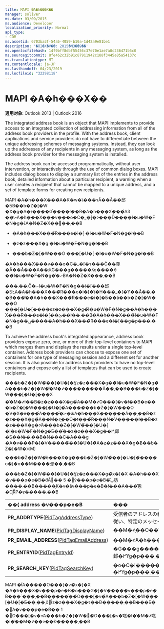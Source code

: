 ```yaml
---
title: MAPI �A�h���X��
manager: soliver
ms.date: 03/09/2015
ms.audience: Developer
localization_priority: Normal
api_type:
- COM
ms.assetid: 6703ba3f-54a5-4059-b10a-1d42a9e81be1
description: '�ŏI�X�V��: 2015�N3��9��'
ms.openlocfilehash: 14f9bff8dbf55456c37e70e1ae7a0c236471b6c0
ms.sourcegitcommit: 8fe462c32b91c87911942c188f3445e85a54137c
ms.translationtype: MT
ms.contentlocale: ja-JP
ms.lasthandoff: 04/23/2019
ms.locfileid: "32298118"
---
```

# <a name="mapi-address-book"></a>MAPI �A�h���X��

  
  
**適用対象**: Outlook 2013 | Outlook 2016 
  
The integrated address book is an object that MAPI implements to provide access to an integrated collection of addressing information from all of the address book providers in the profile. With the address book, client applications and service providers do not have to differentiate between the unique addressing schemes of messaging systems. Instead, they can look up the addresses of any recipients in any messaging system, as long as the address book provider for the messaging system is installed.
  
The address book can be accessed programmatically, without user intervention, or interactively through the use of common dialog boxes. MAPI includes dialog boxes to display a summary list of the entries in the address book, detailed information about a particular recipient, a warning when a user creates a recipient that cannot be mapped to a unique address, and a set of template forms for creating new recipients.
  
MAPI �A�h���X���́A�K�w�\���ɂȂ��Ă��邱�ƂɃ��b�Z�[�W �X�g�A�\����Ɠ����ł��B�A�h���X���́A3 ��ނ̃A�h���X���v���o�C�_�[�ɂ���Ď����I�u�W�F�N�g�ւ̃A�N�Z�X��񋟂��܂��B
  
- �A�h���X���̃R���e�i�[ �I�u�W�F�N�g�ł��B
    
- �z�z���X�g �I�u�W�F�N�g�ł��B
    
- ���b�Z�[�W���O ���[�U�[ �I�u�W�F�N�g�ł��B
    
�A�h���X���v���o�C�_�[�ɂ���Ċ��蓖�Ă��Ă���A��ӂ̃G���g�����ʎq����ꂼ��̃I�u�W�F�N�g�̎�ނɃA�N�Z�X���܂��B 
  
���܂��܂Ȏ�ނ̃I�u�W�F�N�g��i�[���邱�ƂŁA�A�h���X���̃R���e�i�[�̓t�H���_�[�Ɏ��Ă��܂��B���̑��̃A�h���X���̃R���e�i�[�Ƃ��ă��b�Z�[�W���O ���[�U�[����єz�z���X�g�̃I�u�W�F�N�g��A�h���X���R���e�i�[��ێ��ł��܂��B�A�h���X���̃I�u�W�F�N�g��ۑ�����A�h���X���̃R���e�i�[��g�p���܂��B
  
To achieve the address book's integrated appearance, address book providers expose zero, one, or more of their top-level containers to MAPI which merges them and displays the results under a single top-level container. Address book providers can choose to expose one set of containers for one type of messaging session and a different set for another session. It is also possible for address book providers to have no top-level containers and expose only a list of templates that can be used to create recipients.
  
���b�Z�[�W�̃��[�U�[�Ɣz�z���X�g��̃I�u�W�F�N�g�́A���b�Z�[�W�̎�M�҂���������Ă��܂��B���b�Z�[�W�̃��[�U�[���X �̎�M�҂ł��B�z�z���X�g�́A��M�҂̃O���[�v�ł��B�e���b�Z�[�W�̃��[�U�[�́A����̃��b�Z�[�W���O �V�X�e���́A����̎�ނ̈�ӂ̃A�h���X������Ă��܂��B�z�z���X�g�́A��M�҂̖��O�t���̃R���N�V�����ł��B�z�z���X�g�ɂ́A���b�Z�[�W�̃��[�U�[ �I�u�W�F�N�g�Ƃ��̑��̔z�z���X�g��܂߂邱�Ƃ��ł��܂��B�N���C�A���g �A�v���P�[�V�����̃��[�U�[�́A�z�z���X�g�Ƀ��b�Z�[�W�𑗐M] ���b�Z�[�W�͊e���X�g�̃��b�Z�[�W�̃��[�U�[�̃����o�[�ɑ��M����邳��܂��B 
  
���b�Z�[�W�̃��[�U�[�Ɣz�z���X�g�̃x�[�X �A�h���X �v���p�e�B�ƌĂ΂�� 5 �̃v���p�e�B�̐ݒ肪����܂��B�����͕K�v�ȃv���p�e�B�ł���A���̂悤�ɊȒP�ɐ�����܂��B
  
|**��{ address �v���p�e�B**|**���**|
|:-----|:-----|
|**PR_ADDRTYPE**([PidTagAddressType](pidtagaddresstype-canonical-property.md))  <br/> |受信者のアドレスの種類。 各アドレスの種類は特定の形式に従い、特定のメッセージングシステムで使用されます。  <br/> |
|**PR_DISPLAY_NAME**([PidTagDisplayName](pidtagdisplayname-canonical-property.md))  <br/> |��M�҂̖��O��\���\�Ȃł��B  <br/> |
|**PR_EMAIL_ADDRESS**([PidTagEmailAddress](pidtagemailaddress-canonical-property.md))  <br/> |��M�҂̃A�h���X�ł��B  <br/> |
|**PR_ENTRYID**([PidTagEntryId](pidtagentryid-canonical-property.md))  <br/> |�G���g�����ʎq����M�҂ɃA�N�Z�X���邽�߂Ɏg�p���܂��B  <br/> |
|**PR_SEARCH_KEY**([PidTagSearchKey](pidtagsearchkey-canonical-property.md))  <br/> |�o�C�i�������L�[����M�҂���ʂ��邽�߂Ɏg�p���܂��B  <br/> |
   
MAPI �ł́A�����̃O���[�v�̃x�[�X �A�h���X�̃v���p�e�B�̃o���G�[�V�����̃v���p�e�B���`���܂��B�����̑��̃O���[�v�́A���b�Z�[�W�̃��[�U�[�Ƃ��܂��܂ȏ󋵂ł̔z�z���X�g�ɂ��Đ�����܂��B���Ƃ��΁A�v���p�e�B�� 1 �̃O���[�v�ɂ́A���b�Z�[�W�⑼�̃O���[�v�̑㗝�l�̎�M�҂̑㗝�l�̑��M�҂��ɂ��Đ�����܂��B
  

